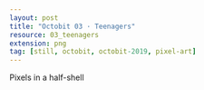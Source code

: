 ```yaml
---
layout: post
title: "Octobit 03 · Teenagers"
resource: 03_teenagers
extension: png
tag: [still, octobit, octobit-2019, pixel-art]
---
```


Pixels in a half-shell
